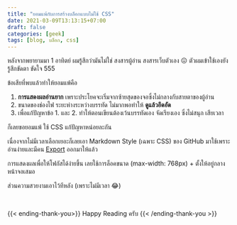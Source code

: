 ```yaml
---
title: "ยอมแพ้กับการสร้างบล็อกแบบไม่ใช้ CSS"
date: 2021-03-09T13:13:15+07:00
draft: false
categories: [geek]
tags: [blog, บล็อก, css]
---
```


หลังจากพยายามมา 1 อาทิตย์ ผมรู้สึกว่ามันไม่ใช่ สงสารผู้อ่าน สงสารเว็บตัวเอง 😖 ตัวผมเข้าใช้เองยังรู้สึกขัดตา ขัดใจ 555 <!--more-->

ข้อเสียที่พบแล้วทำให้ยอมแพ้คือ

1. **การแสดงผลอ่านยาก** เพราะประโยคจะเริ่มจากซ้ายสุดของจอซึ่งไม่กลางกับสายตาของผู้อ่าน
2. ขนาดของช่องไฟ ระยะห่างระหว่างบรรทัด ไม่มากพอทำให้ **ดูแล้วอึดอัด**
3. เพื่อแก้ปัญหาข้อ 1. และ 2. ทำให้ตอนเขียนต้องเว้นบรรทัดเอง จัดเรียงเอง ซึ่งไม่สนุก เสียเวลา

ก็เลยขอยอมแพ้ ใช้ CSS แก้ปัญหาหน่อยละกัน

เนื่องจากไม่มีเวลาเลือกเยอะก็เลยเอา Markdown Style (เฉพาะ CSS) ของ GitHub มาใช้เพราะอ่านง่ายและมีคน [Export](https://github.com/sindresorhus/github-markdown-css) ออกมาให้แล้ว

การแสดงผลเพื่อให้โฟกัสได้ง่ายขึ้น เลยใช้การล็อคขนาด (max-width: 768px) + ตั้งให้อยู่กลางหน้าจอเสมอ

ส่วนความสวยงามเอาไว้ทีหลัง (เพราะไม่มีเวลา 😂)

&nbsp;

{{< ending-thank-you>}}
Happy Reading ครับ
{{< /ending-thank-you >}}
